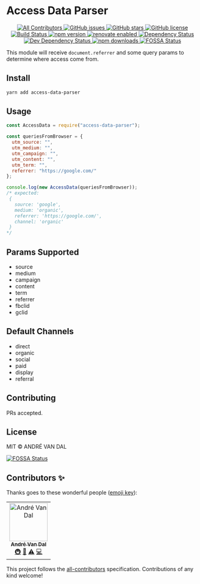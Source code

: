 # Access Data Parser

<p align="center">
  <a href="#contributors">
    <img src="https://img.shields.io/badge/all_contributors-1-orange.svg" alt="All Contributors" />
  </a>
  <a href="https://github.com/derevandal/access-data-parser/issues">
    <img src="https://img.shields.io/github/issues/derevandal/access-data-parser.svg" alt="GitHub issues" />
   </a>
  <a href="https://github.com/derevandal/access-data-parser/stargazers">
    <img src="https://img.shields.io/github/stars/derevandal/access-data-parser.svg" alt="GitHub stars" />
  </a>
  
  <a href="https://github.com/derevandal/access-data-parser/blob/master/LICENSE">
    <img src="https://img.shields.io/github/license/derevandal/access-data-parser.svg" alt="GitHub license" />
  </a>
  
  <a href="https://travis-ci.org/derevandal/access-data-parser">
    <img src="https://coveralls.io/repos/github/derevandal/access-data-parser/badge.svg?branch=master&kill_cache=1" alt="Build Status" />
  </a>
  
  <a href="https://badge.fury.io/js/access-data-parser">
    <img src="https://badge.fury.io/js/access-data-parser.svg" alt="npm version" />
  </a>
  
  <a href="https://renovatebot.com">
    <img src="https://badges.renovateapi.com/github/derevandal/access-data-parser" alt="renovate enabled" />
  </a>
    
  <a href="https://david-dm.org/derevandal/access-data-parser" />
    <img src="https://david-dm.org/derevandal/access-data-parser.svg" alt="Dependency Status" />
  </a>
  
  <a href="https://david-dm.org/derevandal/access-data-parser/?type=dev">
    <img src="https://david-dm.org/derevandal/access-data-parser/dev-status.svg" alt="Dev Dependency Status" />
  </a>

  <a href="https://www.npmjs.com/package/access-data-parser">
    <img src="https://img.shields.io/npm/dw/access-data-parser.svg" alt="npm downloads" />
  </a>
  
  <a href="https://app.fossa.io/projects/git%2Bgithub.com%2Fderevandal%2Faccess-data-parser?ref=badge_shield">
    <img src="https://app.fossa.io/api/projects/git%2Bgithub.com%2Fderevandal%2Faccess-data-parser.svg?type=shield"  alt="FOSSA Status" />
  </a>
</p>

This module will receive `document.referrer` and some query params to determine where access come from.

## Install

```bash
yarn add access-data-parser
```

## Usage

```js
const AccessData = require("access-data-parser");

const queriesFromBrowser = {
  utm_source: "",
  utm_medium: "",
  utm_campaign: "",
  utm_content: "",
  utm_term: "",
  referrer: "https://google.com/"
};

console.log(new AccessData(queriesFromBrowser));
/* expected:
 {
   source: 'google',
   medium: 'organic',
   referrer: 'https://google.com/',
   channel: 'organic'
 }
*/
```

## Params Supported

- source
- medium
- campaign
- content
- term
- referrer
- fbclid
- gclid

## Default Channels

- direct
- organic
- social
- paid
- display
- referral

## Contributing

PRs accepted.

## License

MIT © ANDRÉ VAN DAL


[![FOSSA Status](https://app.fossa.io/api/projects/git%2Bgithub.com%2Fderevandal%2Faccess-data-parser.svg?type=large)](https://app.fossa.io/projects/git%2Bgithub.com%2Fderevandal%2Faccess-data-parser?ref=badge_large)

## Contributors ✨

Thanks goes to these wonderful people ([emoji key](https://allcontributors.org/docs/en/emoji-key)):

<!-- ALL-CONTRIBUTORS-LIST:START - Do not remove or modify this section -->
<!-- prettier-ignore -->
<table>
  <tr>
    <td align="center"><a href="https://andrevandal.dev"><img src="https://avatars2.githubusercontent.com/u/1340508?v=4" width="100px;" alt="André Van Dal"/><br /><sub><b>André Van Dal</b></sub></a><br /><a href="#infra-derevandal" title="Infrastructure (Hosting, Build-Tools, etc)">🚇</a> <a href="#maintenance-derevandal" title="Maintenance">🚧</a> <a href="https://github.com/derevandal/access-data-parser/commits?author=derevandal" title="Tests">⚠️</a> <a href="https://github.com/derevandal/access-data-parser/commits?author=derevandal" title="Code">💻</a></td>
  </tr>
</table>

<!-- ALL-CONTRIBUTORS-LIST:END -->

This project follows the [all-contributors](https://github.com/all-contributors/all-contributors) specification. Contributions of any kind welcome!
